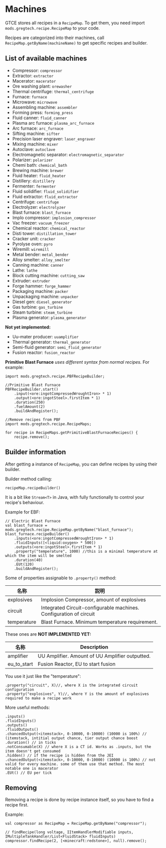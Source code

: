 # Machines

GTCE stores all recipes in a `RecipeMap`. To get them, you need import `mods.gregtech.recipe.RecipeMap` to your code.

Recipes are categorized into their machines, call `RecipeMap.getByName(machineName)` to get specific recipes and builder.

## List of available machines

- Compressor: `compressor`
- Extractor: `extractor`
- Macerator: `macerator`
- Ore washing plant: `orewasher`
- Thermal centrifuge: `thermal_centrifuge`
- Furnace: `furnace`
- Microwave: `microwave`
- Assembling machine: `assembler`
- Forming press: `forming_press`
- Fluid canner: `fluid_canner`
- Plasma arc furnace: `plasma_arc_furnace`
- Arc furnace: `arc_furnace`
- Sifting machine: `sifter`
- Precision laser engraver: `laser_engraver`
- Mixing machine: `mixer`
- Autoclave: `autoclave`
- Electromagnetic separator: `electromagnetic_separator`
- Polarizer: `polarizer`
- Chemi bath: `chemical_bath`
- Brewing machine: `brewer`
- Fluid heater: `fluid_heater`
- Distillery: `distillery`
- Fermenter: `fermenter`
- Fluid solidifier: `fluid_solidifier`
- Fluid extractor: `fluid_extractor`
- Centrifuge: `centrifuge`
- Electrolyzer: `electrolyzer`
- Blast furnace: `blast_furnace`
- Implo compressor: `implosion_compressor`
- Vac freezer: `vacuum_freezer`
- Chemical reactor: `chemical_reactor`
- Disti tower: `distillation_tower`
- Cracker unit: `cracker`
- Pyrolyse oven: `pyro`
- Wiremill: `wiremill`
- Metal bender: `metal_bender`
- Alloy smelter: `alloy_smelter`
- Canning machine: `canner`
- Lathe: `lathe`
- Block cutting machine: `cutting_saw`
- Extruder: `extruder`
- Forge hammer: `forge_hammer`
- Packaging machine: `packer`
- Unpackaging machine: `unpacker`
- Diesel gen: `diesel_generator`
- Gas turbine: `gas_turbine`
- Steam turbine: `steam_turbine`
- Plasma generator: `plasma_generator`

**Not yet implemented:**

- Uu-mater producer: `uuamplifier`
- Thermal generator: `thermal_generator`
- Semi-fluid generator: `semi_fluid_generator`
- Fusion reactor: `fusion_reactor`

**Primitive Blast Furnace** *uses different syntax from normal recipes.* For example:

```zenscript
import mods.gregtech.recipe.PBFRecipeBuilder;

//Primitive Blast Furnace
PBFRecipeBuilder.start()
    .input(<ore:ingotCompressedWroughtIron> * 1)
    .output(<ore:ingotSteel>.firstItem * 1)
    .duration(250)
    .fuelAmount(2)
    .buildAndRegister();

//Remove recipes from PBF
import mods.gregtech.recipe.RecipeMaps;

for recipe in RecipeMaps.getPrimitiveBlastFurnaceRecipes() {
    recipe.remove();
```

## Builder information

After getting a instance of `RecipeMap`, you can define recipes by using their builder.

Builder method calling:

```zenscript
recipeMap.recipeBuilder()
```

It is a bit like `Stream<T>` in Java, with fully functionally to control your recipe's behaviour.

Example for EBF:

```zenscript
// Electric Blast Furnace
val blast_furnace = mods.gregtech.recipe.RecipeMap.getByName("blast_furnace");
blast_furnace.recipeBuilder()
    .inputs(<ore:ingotCompressedWroughtIron> * 1)
    .fluidInputs([<liquid:oxygen> * 500])
    .outputs(<ore:ingotSteel>.firstItem * 1)
    .property("temperature", 1000) //this is a minimal temperature at which the item will be smelted
    .duration(40)
    .EUt(120)
    .buildAndRegister();
```

Some of properties assignable to `.property()` method:

| 名称          | 説明                                                                 |
| ----------- | ------------------------------------------------------------------ |
| explosives  | Implosion Compressor, amount of explosives                         |
| circuit     | Integrated Circuit-configurable machines. Configuration of circuit |
| temperature | Blast Furnace. Minimum temperature requirement.                    |

These ones are **NOT IMPLEMENTED YET:**

| 名称            | Description                                     |
| ------------- | ----------------------------------------------- |
| amplifier     | UU Amplifier. Amount of UU Amplifier outputted. |
| eu_to_start | Fusion Reactor, EU to start fusion              |

You use it just like the "temperature":

```zenscript
.property("circuit", X)//, where X is the integrated circuit configuration
.property("explosives", Y)//, where Y is the amount of explosives required to make a recipe work
```

More useful methods:

```zenscript
.inputs()
.fluidInputs()
.outputs()
.fluidOutputs()
.chancedOutput(<itemstack>, 0-10000, 0-10000) (10000 is 100%) // (itemstack, intitial output chance, tier output chance boost
.duration() // in ticks
.notConsumable(X) // where X is a CT id. Works as .inputs, but the item doesn't get consumed
.hidden() // if the recipe is hidden from the JEI
.chancedOutput(<itemstack>, 0-10000, 0-10000) (10000 is 100%) // not valid for every machine. some of them use that method. The most notable one is macerator
.EUt() // EU per tick
```

## Removing

Removing a recipe is done by recipe instance itself, so you have to find a recipe first.

Example:

```zenscript
val compressor as RecipeMap = RecipeMap.getByName("compressor");

// findRecipe(long voltage, IItemHandlerModifiable inputs, IMultipleTankHandler/List<FluidStack> fluidInputs)
compressor.findRecipe(2, [<minecraft:redstone>], null).remove();
```